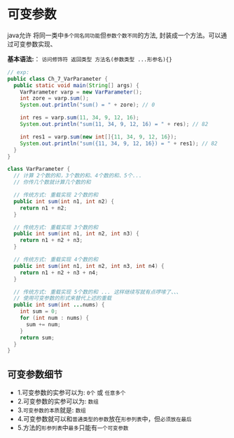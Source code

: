 # 可变参数
java允许 将同一类中`多个同名同功能`但`参数个数不同`的方法, 封装成一个方法。可以通过可变参数实现、


**基本语法:**： `访问修饰符 返回类型 方法名(参数类型 ...形参名){}`
```java
// exp:
public class Ch_7_VarParameter {
  public static void main(String[] args) {
    VarParameter varp = new VarParameter();
    int zore = varp.sum();
    System.out.println("sum() = " + zore); // 0

    int res = varp.sum(11, 34, 9, 12, 16);
    System.out.println("sum(11, 34, 9, 12, 16) = " + res); // 82

    int res1 = varp.sum(new int[]{11, 34, 9, 12, 16});
    System.out.println("sum({11, 34, 9, 12, 16}) = " + res1); // 82
  }
}

class VarParameter {
  // 计算 2个数的和，3个数的和、4个数的和、5个...
  // 你传几个数就计算几个数的和

  // 传统方式: 重载实现 2个数的和
  public int sum(int n1, int n2) {
    return n1 + n2;
  }

  // 传统方式: 重载实现 3个数的和
  public int sum(int n1, int n2, int n3) {
    return n1 + n2 + n3;
  }

  // 传统方式: 重载实现 4个数的和
  public int sum(int n1, int n2, int n3, int n4) {
    return n1 + n2 + n3 + n4;
  }

  // 传统方式: 重载实现 5个数的和 ... 这样继续写就有点啰嗦了、、、
  // 使用可变参数的形式来替代上述的重载
  public int sum(int ...nums) {
    int sum = 0;
    for (int num : nums) {
      sum += num;
    }
    return sum;
  }
}
```


## 可变参数细节
- 1.可变参数的实参可以为: `0个` 或 `任意多个`
- 2.可变参数的实参可以为: `数组`
- 3.`可变参数的本质`就是: `数组`
- 4.可变参数就可以和`普通类型的参数`放在`形参列表`中，但`必须放在最后`
- 5.方法的`形参列表`中`最多`只能有`一个可变参数`

